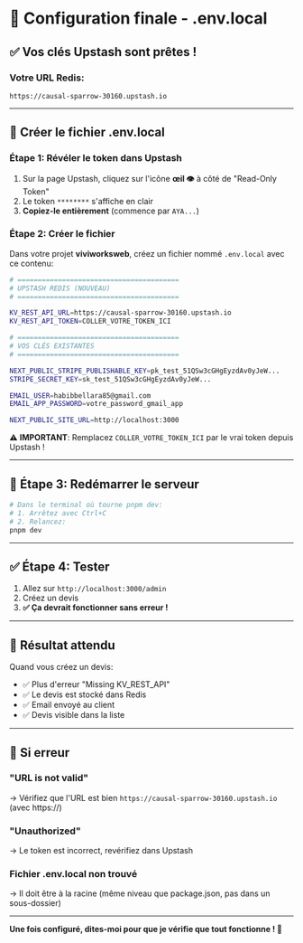 # 🔐 Configuration finale - .env.local

## ✅ Vos clés Upstash sont prêtes !

### Votre URL Redis:
```
https://causal-sparrow-30160.upstash.io
```

---

## 📝 **Créer le fichier .env.local**

### **Étape 1: Révéler le token dans Upstash**

1. Sur la page Upstash, cliquez sur l'icône **œil 👁️** à côté de "Read-Only Token"
2. Le token `********` s'affiche en clair
3. **Copiez-le entièrement** (commence par `AYA...`)

### **Étape 2: Créer le fichier**

Dans votre projet **viviworksweb**, créez un fichier nommé `.env.local` avec ce contenu:

```bash
# ========================================
# UPSTASH REDIS (NOUVEAU)
# ========================================

KV_REST_API_URL=https://causal-sparrow-30160.upstash.io
KV_REST_API_TOKEN=COLLER_VOTRE_TOKEN_ICI

# ========================================
# VOS CLÉS EXISTANTES
# ========================================

NEXT_PUBLIC_STRIPE_PUBLISHABLE_KEY=pk_test_51QSw3cGHgEyzdAv0yJeW...
STRIPE_SECRET_KEY=sk_test_51QSw3cGHgEyzdAv0yJeW...

EMAIL_USER=habibbellara85@gmail.com
EMAIL_APP_PASSWORD=votre_password_gmail_app

NEXT_PUBLIC_SITE_URL=http://localhost:3000
```

⚠️ **IMPORTANT**: Remplacez `COLLER_VOTRE_TOKEN_ICI` par le vrai token depuis Upstash !

---

## 🚀 **Étape 3: Redémarrer le serveur**

```bash
# Dans le terminal où tourne pnpm dev:
# 1. Arrêtez avec Ctrl+C
# 2. Relancez:
pnpm dev
```

---

## ✅ **Étape 4: Tester**

1. Allez sur `http://localhost:3000/admin`
2. Créez un devis
3. **✅ Ça devrait fonctionner sans erreur !**

---

## 🎉 **Résultat attendu**

Quand vous créez un devis:
- ✅ Plus d'erreur "Missing KV_REST_API"
- ✅ Le devis est stocké dans Redis
- ✅ Email envoyé au client
- ✅ Devis visible dans la liste

---

## 🚨 **Si erreur**

### "URL is not valid"
→ Vérifiez que l'URL est bien `https://causal-sparrow-30160.upstash.io` (avec https://)

### "Unauthorized" 
→ Le token est incorrect, revérifiez dans Upstash

### Fichier .env.local non trouvé
→ Il doit être à la racine (même niveau que package.json, pas dans un sous-dossier)

---

**Une fois configuré, dites-moi pour que je vérifie que tout fonctionne ! 🚀**

